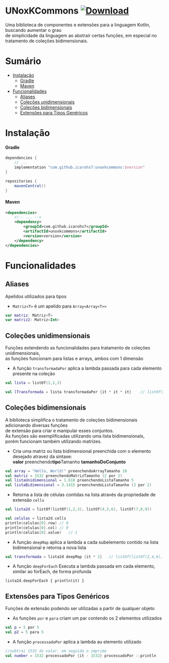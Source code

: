 # UNoxKCommons [ ![Download](https://api.bintray.com/packages/icarohs7/libraries/unoxkcommons/images/download.svg) ](https://bintray.com/icarohs7/libraries/unoxkcommons/_latestVersion)
Uma biblioteca de componentes e extensões para a linguagem Kotlin, buscando aumentar o grau<br>
de simplicidade da linguagem ao abstrair certas funções, em especial no tratamento de coleções bidimensionais.

# Sumário
* [Instalação](#instalação)
	+ [Gradle](#gradle)
	+ [Maven](#maven)
* [Funcionalidades](#funcionalidades)
	+ [Aliases](#aliases)
	+ [Coleções unidimensionais](#coleções-unidimensionais)
	+ [Coleções bidimensionais](#coleções-bidimensionais)
	+ [Extensões para Tipos Genéricos](#extensões-para-tipos-genéricos)
	
# Instalação

#### Gradle

```groovy
dependencies {
	// ...
	implementation "com.github.icarohs7:unoxkcommons:$version"
}

repositories {
	mavenCentral()
}
```

#### Maven

```xml
<dependencies>
	<!-- ... -->
	<dependency>
		<groupId>com.github.icarohs7</groupId>
		<artifactId>unoxkcommons</artifactId>
		<version>version</version>
	</dependency>
</dependencies>
```

# Funcionalidades

## Aliases
Apelidos utilizados para tipos

* `Matriz<T>` é um apelido para `Array<Array<T>>`
```kotlin
var matriz: Matriz<T>
var matriz2: Matriz<Int>
```

## Coleções unidimensionais
Funções extendendo as funcionalidades para tratamento de coleções unidimensionais,<br>
as funções funcionam para listas e arrays, ambos com 1 dimensão

* A função `transformadaPor` aplica a lambda passada para cada elemento presente na coleção
```kotlin
val lista = listOf(1,2,3)

val lTransformada = lista transformadaPor {it * it * it}    // listOf(1,8,27)
```

## Coleções bidimensionais
A biblioteca simplifica o tratamento de coleções bidimensionais adicionando diversas funções<br>
de extensão para criar e manipular esses conjuntos.<br>
As funções são exemplificadas utilizando uma lista bidimensionals,<br>
porém funcionam também utilizando matrizes.

* Cria uma matriz ou lista bidimensional preenchida com o elemento desejado atravez da sintaxe:<br>
**valor** preenchendo**tipo**Tamanho **tamanhoDoConjunto**
```kotlin
val array = "Hello, World!" preenchendoArrayTamanho 10
val matriz = 1532 preenchendoMatrizTamanho (2 por 2)
val listaUnidimensional = 1.618 preenchendoListaTamanho 5
val listaBidimensional = 3.1415 preenchendoListaTamanho (2 por 2)
```

* Retorna a lista de células contidas na lista através da propriedade de extensão `cells`
```kotlin
val lista2d = listOf(listOf(1,2,3), listOf(4,5,6), listOf(7,8,9))

val celulas = lista2d.cells
println(celulas[0].row) // 0
println(celulas[0].col) // 0
println(celulas[0].value)   // 1
```

* A função `deepMap` aplica a lambda a cada subelemento contido na lista bidimensional e retorna a nova lista 
```kotlin
val transformada = lista2d deepMap {it * 2}   // listOf(listOf(2,4,6), listOf(8,10,12), listOf(14,16,18))
```

* A função `deepForEach` Executa a lambda passada em cada elemento, similar ao forEach, de forma profunda
```
lista2d.deepForEach { println(it) }
```

## Extensões para Tipos Genéricos
Funções de extensão podendo ser utilizadas a partir de qualquer objeto

* As funções `por` e `para` criam um par contendo os 2 elementos utilizados
```kotlin
val p = 5 por 5
val p2 = 5 para 5
```

* A função `processadoPor` aplica a lambda au elemento utilizado
```kotlin
//subtrai 1532 do valor, em seguida o imprime
val number = 1532 processadoPor {it - 1532} processadoPor ::println 
```
